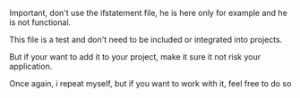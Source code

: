 Important, don't use the ifstatement file, he is here only for example and he is not functional.

This file is a test and don't need to be included or integrated into projects.

But if your want to add it to your project, make it sure it not risk your application.

Once again, i repeat myself, but if you want to work with it, feel free to do so
